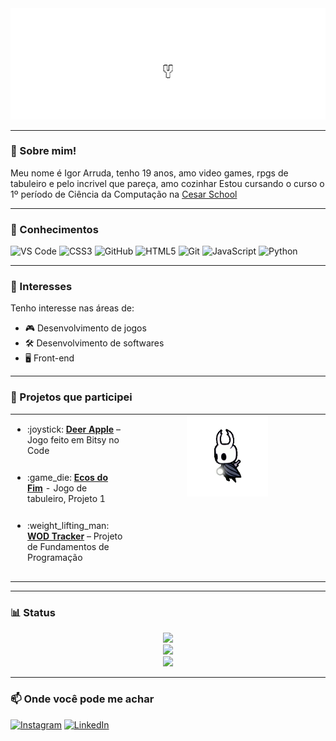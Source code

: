 <div align="center">
  <img src="assets/determination.gif" width="700">
</div>

---

### :crystal_ball: Sobre mim!

Meu nome é Igor Arruda, tenho 19 anos, amo video games, rpgs de tabuleiro e pelo incrivel que pareça, amo cozinhar
Estou cursando o curso o 1º período de Ciência da Computação na [Cesar School](https://www.cesar.school)

---

### :open_book: Conhecimentos

![VS Code](https://img.shields.io/badge/VS_Code-007ACC?style=for-the-badge&logo=visual-studio-code&logoColor=white)
![CSS3](https://img.shields.io/badge/CSS3-1572B6?style=for-the-badge&logo=css3&logoColor=white)
![GitHub](https://img.shields.io/badge/GitHub-181717?style=for-the-badge&logo=github&logoColor=white)
![HTML5](https://img.shields.io/badge/HTML5-E34F26?style=for-the-badge&logo=html5&logoColor=white)
![Git](https://img.shields.io/badge/Git-F05032?style=for-the-badge&logo=git&logoColor=white)
![JavaScript](https://img.shields.io/badge/JavaScript-F7DF1E?style=for-the-badge&logo=javascript&logoColor=black)
![Python](https://img.shields.io/badge/Python-3670A0?style=for-the-badge&logo=python&logoColor=ffdd54)

---

### :thinking: Interesses

Tenho interesse nas áreas de:

- :video_game: Desenvolvimento de jogos  
- :hammer_and_wrench: Desenvolvimento de softwares  
- :desktop_computer: Front-end

---

### :clinking_glasses: Projetos que participei

<table>
  <tr>
    <td valign="middle">
      <ul style="list-style-position: outside; padding-left: 20px;">
        <li style="margin-bottom: 26px;">
          :joystick: <a href="https://miudoamarelo2.itch.io/deer-apple"><strong>Deer Apple</strong></a> – Jogo feito em Bitsy no Code
        </li>
        <li style="margin-bottom: 26px;">
          :game_die: <a href="https://github.com/MariaEmilia-CESAR/ECOS-DO-FIM/blob/main/README.md"><strong>Ecos do Fim</strong></a> - Jogo de tabuleiro, Projeto 1
        </li>
        <li style="margin-bottom: 26px;">
          :weight_lifting_man: <a href="https://github.com/kururin-DOT/Crossfit"><strong>WOD Tracker</strong></a> – Projeto de Fundamentos de Programação
        </li>
      </ul>
    </td>
    <td width="300" align="center" valign="top">
      <img src="assets/hollow-knight-knightwalking.gif" width="130" />
    </td>
  </tr>
</table>

---

### :bar_chart: Status

<div align="center">
  <img src="https://github-readme-stats.vercel.app/api?username=SeuUsuarioGitHub&theme=catppuccin_mocha&show_icons=true&hide_border=false&include_all_commits=true&count_private=true" />
  <br/>
  <img src="https://github-readme-stats.vercel.app/api/top-langs/?username=SeuUsuarioGitHub&theme=catppuccin_mocha&layout=compact&hide_border=false" />
  <br/>
  <img src="https://streak-stats.demolab.com?user=SeuUsuarioGitHub&theme=catppuccin_mocha&hide_border=false" />
</div>

---

### :mailbox: Onde você pode me achar

[![Instagram](https://img.shields.io/badge/Instagram-E4405F?style=for-the-badge&logo=instagram&logoColor=white)](https://www.instagram.com/igor_arruda_c/profilecard/?igsh=MXJwYjB5YXppeDdkNA==)
[![LinkedIn](https://img.shields.io/badge/LinkedIn-0077B5?style=for-the-badge&logo=linkedin&logoColor=white)](https://www.linkedin.com/in/igor-coelho-680b93369?utm_source=share&utm_campaign=share_via&utm_content=profile&utm_medium=android_app)
